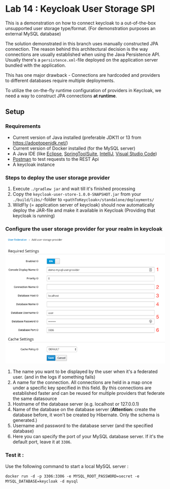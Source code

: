 Lab 14 : Keycloak User Storage SPI
=============================================================

This is a demonstration on how to connect keycloak to a out-of-the-box unsupported user storage type/format. (For demonstration purposes an external MySQL database)

The solution demonstrated in this branch uses manually constructed JPA connection. The reason behind this architectural decision is the way connections are usually established when using the Java Persistence API. Usually there's a `persistence.xml`-file deployed on the application server bundled with the application. 

This has one major drawback - Connections are hardcoded and providers to different databases require multiple deployments.

To utilize the on-the-fly runtime configuration of providers in Keycloak, we need a way to construct JPA connections **at runtime**.

## Setup

### Requirements
* Current version of Java installed (preferable JDK11 or 13 from https://adoptopenjdk.net/)
* Current version of Docker installed (for the MySQL server)
* A Java IDE (like [Eclipse](https://www.eclipse.org/downloads/), [SpringToolSuite](https://spring.io/tools), [IntelliJ](https://www.jetbrains.com/idea/download), [Visual Studio Code](https://code.visualstudio.com/))
* [Postman](https://www.getpostman.com/downloads/) to test requests to the REST Api
* A keycloak instance

### Steps to deploy the user storage provider
1. Execute `./gradlew jar` and wait till it's finished processing
2. Copy the `keycloak-user-store-1.0.0-SNAPSHOT.jar` from your `./build/libs/`-folder to `<pathToKeycloak>/standalone/deployments/`
3. WildFly (= application server of keycloak) should now automatically deploy the JAR-file and make it available in Keycloak (Providing that keycloak is running)

### Configure the user storage provider for your realm in keycloak
![alt text](images/keycloak-userstorage-config.png)
1. The name you want to be displayed by the user when it's a federated user. (and in the logs if something fails)
2. A name for the connection. All connections are held in a map once under a specific key specified in this field. By this connections are established faster and can be reused for multiple providers that federate the same datasource
3. Hostname of the database server (e.g. localhost or 127.0.0.1)
4. Name of the database on the database server (**Attention:** create the database before, it won't be created by Hibernate. Only the schema is generated.)
5. Username and password to the database server (and the specified database)
6. Here you can specify the port of your MySQL database server. If it's the default port, leave it at `3306`.

### Test it :

Use the following command to start a local MySQL server :

```
docker run -d -p 3306:3306 -e MYSQL_ROOT_PASSWORD=secret -e MYSQL_DATABASE=keycloak -d mysql
```
